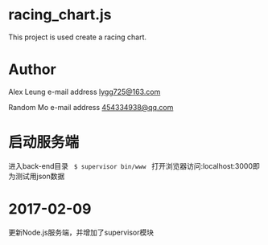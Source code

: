 # racing_chart.js
This project is used create a racing chart.

# Author
Alex Leung e-mail address lygg725@163.com

Random Mo  e-mail address 454334938@qq.com

# 启动服务端
进入back-end目录
<code>
$ supervisor bin/www
</code>
打开浏览器访问:localhost:3000即为测试用json数据
# 2017-02-09

更新Node.js服务端，并增加了supervisor模块
